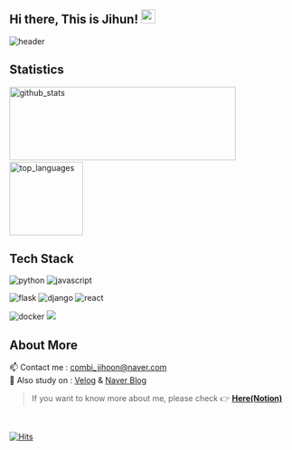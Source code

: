 <h2> Hi there, This is Jihun! <img src="https://media.giphy.com/media/hvRJCLFzcasrR4ia7z/giphy.gif" width="25px"> </h2>

<img alt="header" src="https://capsule-render.vercel.app/api?type=waving&color=auto&height=300&section=header&text=Jihun%Kim&fontSize=90&animation=fadeIn&fontAlignY=38&desc=Junior%20Backend%20Developer%20who%20likes%20to%20plan%20and%20record!&descAlignY=51&descAlign=62" />

<h2 align="left">Statistics</h2>

<p align="left">
  <img alt="github_stats" src="https://github-readme-stats.vercel.app/api?username=combiJihoon&hide=stars&show_icons=true&theme=radical" width="400" height="130"/> &nbsp;
  <img alt="top_languages" src="https://github-readme-stats.vercel.app/api/top-langs/?username=combiJihoon&layout=compact&theme=radical" height="130">
</p>


<h2 align="left">Tech Stack</h2>

<p align="left">
  <img alt="python" src="https://img.shields.io/badge/-Python-blue?style=flat-square&logo=python&logoColor=white" />
  <img alt="javascript" src="https://img.shields.io/badge/-Javascript-yellow?style=flat-square&logo=javascript&logoColor=white" />
</p>
<p align="left">
  <img alt="flask" src="https://img.shields.io/badge/flask-%23000.svg?style=flat-sqaure&logo=flask&logoColor=white" />
  <img alt="django" src="https://img.shields.io/badge/django-%23092E20.svg?style=flat-sqaure&logo=django&logoColor=white" />
  <img alt="react" src="https://img.shields.io/badge/react-%2320232a.svg?style=flat-square&logo=react&logoColor=%2361DAFB" />
</p>

<p align="left">
  <img alt="docker" src="https://img.shields.io/badge/-Docker-5881D8?style=flat-square&logo=docker&logoColor=white" />
  <img allt="aws" src="https://img.shields.io/badge/AWS-%23FF9900.svg?style=flat-square&logo=amazon-aws&logoColor=white" />
</p>


<h2> About More </h2>

📫 Contact me : combi_jihoon@naver.com <br>
🌱 Also study on :  [Velog](https://velog.io/@https://velog.io/@combi_jihoon/) & [Naver Blog](https://blog.naver.com/combi_jihoon)

> If you want to know more about me, please check :point_right: [**Here(Notion)**](https://tree-poppyseed-6d2.notion.site/Developer-f1dd18c466f245d9839898d589c89cdb)

<br />

[![Hits](https://hits.seeyoufarm.com/api/count/incr/badge.svg?url=https%3A%2F%2Fgithub.com%2FcombiJihoon%2Fhit-counter&count_bg=%233050C0&title_bg=%23270D0D&icon=&icon_color=%235F4886&title=hits&edge_flat=false)](https://hits.seeyoufarm.com)

<!--
Here are some ideas to get you started:

- 🔭 I’m currently working on ...
- 🌱 I’m currently learning ...
- 👯 I’m looking to collaborate on ...
- 🤔 I’m looking for help with ...
- 💬 Ask me about ...
- 📫 How to reach me: ...
- 😄 Pronouns: ...
- ⚡ Fun fact: ...
  --> 

